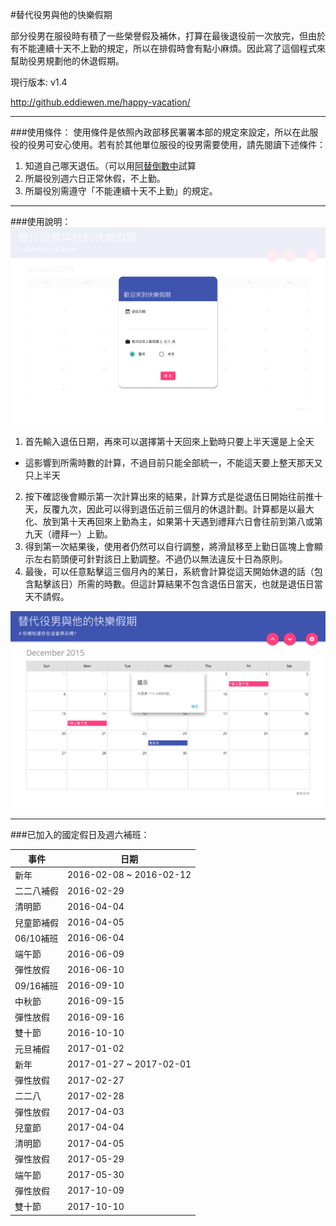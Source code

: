 #替代役男與他的快樂假期

部分役男在服役時有積了一些榮譽假及補休，打算在最後退役前一次放完，但由於有不能連續十天不上勤的規定，所以在排假時會有點小麻煩。因此寫了這個程式來幫助役男規劃他的休退假期。

現行版本: v1.4

http://github.eddiewen.me/happy-vacation/

---

###使用條件：
使用條件是依照內政部移民署署本部的規定來設定，所以在此服役的役男可安心使用。若有於其他單位服役的役男需要使用，請先閱讀下述條件：

1. 知道自己哪天退伍。（可以用[阿替倒數中](http://smscount.lol)試算
2. 所屬役別週六日正常休假，不上勤。
3. 所屬役別需遵守「不能連續十天不上勤」的規定。

---

###使用說明：
![demo-image-1](/images/demo-image-1.png)

1. 首先輸入退伍日期，再來可以選擇第十天回來上勤時只要上半天還是上全天
  * 這影響到所需時數的計算，不過目前只能全部統一，不能這天要上整天那天又只上半天
2. 按下確認後會顯示第一次計算出來的結果，計算方式是從退伍日開始往前推十天，反覆九次，因此可以得到退伍近前三個月的休退計劃。計算都是以最大化、放到第十天再回來上勤為主，如果第十天遇到禮拜六日會往前到第八或第九天（禮拜一）上勤。
3. 得到第一次結果後，使用者仍然可以自行調整，將滑鼠移至上勤日區塊上會顯示左右箭頭便可針對該日上勤調整。不過仍以無法違反十日為原則。
4. 最後，可以任意點擊這三個月內的某日，系統會計算從這天開始休退的話（包含點擊該日）所需的時數。但這計算結果不包含退伍日當天，也就是退伍日當天不請假。

![demo-image-2](/images/demo-image-2.png)

---

###已加入的國定假日及週六補班：

事件 | 日期
----|----
新年 | 2016-02-08 ~ 2016-02-12
二二八補假 | 2016-02-29
清明節 | 2016-04-04
兒童節補假 | 2016-04-05
06/10補班 | 2016-06-04
端午節 | 2016-06-09
彈性放假 | 2016-06-10
09/16補班 | 2016-09-10
中秋節 | 2016-09-15
彈性放假 | 2016-09-16
雙十節 | 2016-10-10
元旦補假 | 2017-01-02
新年 | 2017-01-27 ~ 2017-02-01
彈性放假 | 2017-02-27
二二八 | 2017-02-28
彈性放假 | 2017-04-03
兒童節 | 2017-04-04
清明節 | 2017-04-05
彈性放假 | 2017-05-29
端午節 | 2017-05-30
彈性放假 | 2017-10-09
雙十節 | 2017-10-10
